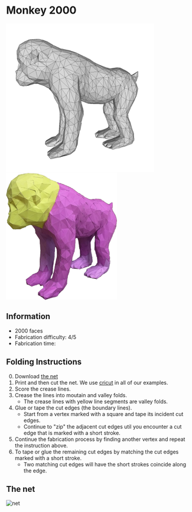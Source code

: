 # Monkey 2000

<img src="./Monkey_2000.png" width="400" alt="model"> <img src="./monkey-2000-folded-01-white-bg.jpg" width="300" alt="paper craft">

## Information

* 2000 faces
* Fabrication difficulty: 4/5
* Fabrication time: 

## Folding Instructions

0. Download [the net](./Monkey-all.svg)
1. Print and then cut the net. We use [cricut](https://home.cricut.com/) in all of our examples.
2. Score the crease lines. 
3. Crease the lines into moutain and valley folds. 
   * The crease lines with yellow line segments are valley folds.
4. Glue or tape the cut edges (the boundary lines). 
   * Start from a vertex marked with a square and tape its incident cut edges. 
   * Continue to "zip" the adjacent cut edges util you encounter a cut edge that is marked with a short stroke. 
5. Continue the fabrication process by finding another vertex and repeat the instruction above.
6. To tape or glue the remaining cut edges by matching the cut edges marked with a short stroke. 
   * Two matching cut edges will have the short strokes coincide along the edge. 

## The net

<img src="https://cdn.rawgit.com/jmlien/polynet/317567ec/nets/monkey/Monkey-all.svg" width="800" alt="net">
